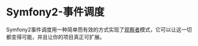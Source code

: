# Symfony2-事件调度

 Symfony2事件调度用一种简单而有效的方式实现了[观察者](http://en.wikipedia.org/wiki/Observer_pattern)模式，它可以让这一切都变得可能，并且让你的项目真正可扩展。



